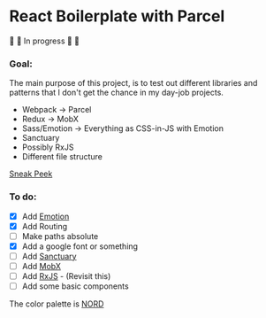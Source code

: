 # React Boilerplate with Parcel

:construction: :construction: In progress :construction: :construction:

### Goal:

The main purpose of this project, is to test out different libraries and patterns that I don't get the chance in my day-job projects.

* Webpack -> Parcel
* Redux -> MobX
* Sass/Emotion -> Everything as CSS-in-JS with Emotion
* Sanctuary
* Possibly RxJS
* Different file structure

[Sneak Peek](https://happy-elion-21b6f9.netlify.com/)

### To do:

* [x] Add [Emotion](https://github.com/emotion-js/emotion)
* [x] Add Routing
* [ ] Make paths absolute
* [x] Add a google font or something
* [ ] Add [Sanctuary](https://github.com/sanctuary-js/sanctuary)
* [ ] Add [MobX](https://github.com/mobxjs/mobx)
* [ ] Add [RxJS](https://github.com/Reactive-Extensions/RxJS) - (Revisit this)
* [ ] Add some basic components

The color palette is [NORD](https://github.com/arcticicestudio/nord)
